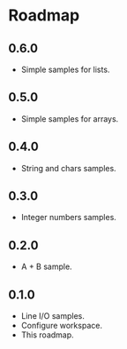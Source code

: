 # Roadmap

## 0.6.0

* Simple samples for lists.

## 0.5.0

* Simple samples for arrays.

## 0.4.0

* String and chars samples.

## 0.3.0

* Integer numbers samples.

## 0.2.0

* A + B sample.

## 0.1.0

* Line I/O samples.
* Configure workspace.
* This roadmap.
